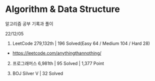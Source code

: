 # Algorithm & Data Structure

알고리즘 공부 기록과 풀이

22/12/05

1. LeetCode 279,132th | 196 Solved(Easy 64 / Medium 104 / Hard 28)
- https://leetcode.com/anythingthannothing/

2. 프로그래머스 6,981th | 95 Solved | 1,377 Point

3. BOJ Silver V | 32 Solved